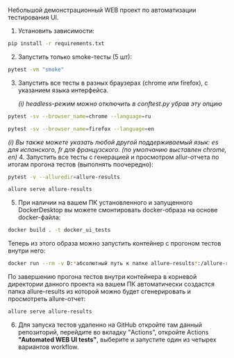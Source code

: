 Небольшой демонстрационный WEB проект по автоматизации тестирования UI. 
1. Установить зависимости:
```bash
pip install -r requirements.txt
```
2. Запустить только smoke-тесты (5 шт):
```bash
pytest -vm "smoke"
```
3. Запустить все тесты в разных браузерах (chrome или firefox), с указанием языка интерфейса.

    *(i) headless-режим можно отключить в conftest.py убрав эту опцию*
```bash
pytest -sv --browser_name=chrome --language=ru
```
```bash
pytest -sv --browser_name=firefox --language=en
```
*(i) Вы также можете указать любой другой поддерживаемый язык: es для испанского, fr для французского.
(по умолчанию выставлен chrome, en)*
4. Запустить все тесты с генерацией и просмотром allur-отчета по итогам прогона тестов (выполнять поочередно):
```bash
pytest -v --alluredir=allure-results
```
```bash
allure serve allure-results 
```
5.  При наличии на вашем ПК установленного и запущенного DockerDesktop вы можете смонтировать docker-образа на основе docker-файла:
```bash
docker build . -t docker_ui_tests     
```
Теперь из этого образа можно запустить контейнер с прогоном тестов внутри него:
```bash
docker run --rm -v D:*абсолютный путь к папке allure-results*:/allure-results docker_ui_tests
```
По завершению прогона тестов внутри контейнера в корневой директории данного проекта на вашем ПК автоматически создастся папка
allure-results из которой можно будет сгенерировать и просмотреть allure-отчет:
```bash
allure serve allure-results 
```
6. Для запуска тестов удаленно на  GitHub откройте там данный репозиторий, перейдите во вкладку "Actions", откройте Actions
**"Automated WEB UI tests"**, выберите и запустите один из четырех вариантов workflow.
